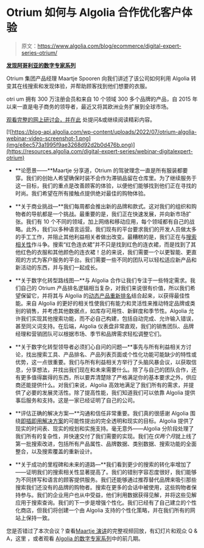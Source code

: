 # Otrium 如何与 Algolia 合作优化客户体验

> 原文：<https://www.algolia.com/blog/ecommerce/digital-expert-series-otrium/>

[**发现阿哥利亚的数字专家系列**](https://resources.algolia.com/digital-expert-series)

Otrium 集团产品经理 Maartje Spooren 向我们讲述了该公司如何利用 Algolia 转变其在线搜索和发现体验，并帮助顾客找到他们想要的衣服。

otri um 拥有 300 万注册会员和来自 10 个领域 300 多个品牌的产品，自 2015 年以来一直是电子商务的领导者，最近又将其欧洲业务扩展到全球市场。

[观看完整的网上研讨会，并在此](https://resources.algolia.com/digital-expert-series/webinar-digitalexpert-otrium) 处提问&或继续阅读精彩内容。

[![https://blog-api.algolia.com/wp-content/uploads/2022/07/otrium-algolia-webinar-video-screenshot-1.png](img/e8ec573a1995f9ae3268d92d2b0d476b.png)](https://resources.algolia.com/digital-expert-series/webinar-digitalexpert-otrium)

*   **论愿景——**Maartje 分享道，Otrium 的驾驶理念一直是所有服装都要穿。我们的创始人希望确保时装不会作为滞销品留在仓库里。为了继续服务于这一目标，我们的重点是改善顾客的体验，以便他们能够找到他们正在寻找的时尚。我们希望在所有接触点提供绝对最佳的购物体验。

*   **关于商业挑战—**我们每周都会推出新的品牌和款式。这对我们的组织和购物者的导航都是一个挑战。最重要的是，我们正在快速发展，并向新市场扩张。我们有 10 个不同的领域，加上网络和移动应用，每个领域都有自己的战略。此外，我们以多种语言运营。我们现有的平台要求我们的开发人员做太多的手工工作，并阻止其他利益相关者做出改变。最糟糕的是，我们正在与[搜索相关性](https://www.algolia.com/blog/product/what-is-search-relevance/)作斗争。搜索“红色连衣裙”并不只是找到红色的连衣裙，而是找到了其他红色的衣服和其他颜色的连衣裙！总的来说，我们需要一个以更智能、更直观的方式为客户服务的平台。我们需要一些不同的团队可以轻松适应新产品和新活动的东西，并与我们一起成长。

*   **关于数字化转型路线图—**与 Algolia 合作让我们专注于一些特定需求。我们自己的 Otrium 产品排名逻辑相当复杂，对我们来说很有价值，所以我们希望保留它，并将其与 Algolia 的[动态产品重新排名](https://www.algolia.com/products/ai-search/dynamic-reranking/)结合起来，以获得最佳性能。来自 Algolia 的更好的相关性使我们有能力和灵活性来推动特定品牌或类别的销售，并考虑其他数据点，如库存可用性、新鲜度和季节性。Algolia 允许我们实现其他搜索功能，而不必自己构建，包括自动完成、允许输入错误，甚至同义词支持。在后端，Algolia 仪表盘非常直观，我们的销售团队、品牌经理和营销团队可以根据市场、季节和品牌需求轻松调整它们。

*   **关于数字化转型领导者必须扪心自问的问题—**事先与所有利益相关方讨论，找出搜索工具、产品排名、产品列表页面或个性化功能可能缺少的特性或优势，这一点很重要。我们与所有利益相关方举行了头脑风暴会议，以获取信息，分享想法，并找出我们现在和未来需要什么。除了与自己的团队合作，还有更多值得赢得的东西，所以要弄清楚除了严格满足你的基本要求之外，供应商还能提供什么。对我们来说，Algolia 高效地满足了我们所有的需求，并提供了必要的发展灵活性。除了提高性能，我们知道我们可以依靠 Algolia 提供事后服务和支持。这是一家已经证明了自己的公司。

*   **评估正确的解决方案—**沟通和信任非常重要。我们真的很感谢 Algolia 围绕[即插即用解决方案](https://www.youtube.com/watch?v=j9AUxcy4Jpo)的可能性提出的完全透明和现实的目标。Algolia 提供了现实的时间表、现实的规划和实施支持。毫无意外——Algolia 分阶段处理了我们所有的复杂性，并快速交付了我们需要的实现。我们在*仅两个月*就上线了第一批搜索改进，包括所有产品属性、品牌数据、类别数据、搜索功能的全面整合，以及搜索覆盖的重新设计。

*   **关于成功的里程碑和未来的道路—**我们看到更少的搜索的转化率增加了——证明我们的搜索相关性显著提高了。我们的错别字容忍度很好，我们能够为不同拼写和语言的顾客提供服务。我们还能够通过推荐替代品牌来吸引那些搜索我们还没有的品牌的购物者。搜索在更多的会话中被使用，这些购物者保持参与。我们的企业用户也从中受益，他们利用数据获得见解，并将这些见解应用于搜索查询。我们的下一步是增强个性化。我们已经有了自己建立的个性化商店，但我们将创建一个由 Algolia 支持的个性化策略，并在我们所有的网站上保持一致。

您是否错过了本次会议？查看[Maartje 演讲](https://resources.algolia.com/digital-expert-series/webinar-digitalexpert-otrium)的完整视频回放，有幻灯片和观众 Q & A，这里 ，或者观看 [Algolia 的数字专家系列](https://resources.algolia.com/digital-expert-series)中的前几期。